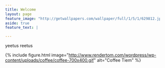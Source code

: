 ```yaml
---
title: Welcome
layout: page
feature_image: "http://getwallpapers.com/wallpaper/full/1/5/1/629812.jpg"
aside: true
feature_text: |

---
```

yeetus reetus

{% include figure.html image="http://www.rendertom.com/wordpress/wp-content/uploads/coffee/coffee-700x400.gif" alt="Coffee Tiem" %}

